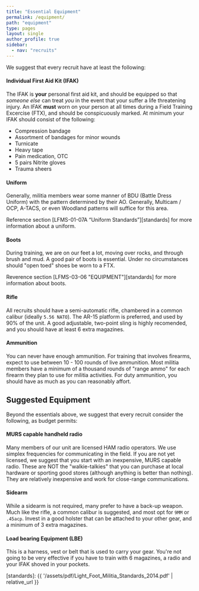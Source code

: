 ```yaml
---
title: "Essential Equipment"
permalink: /equipment/
path: "equipment"
type: pages
layout: single
author_profile: true
sidebar:
  - nav: "recruits"
---
```


We suggest that every recruit have at least the following:

#### Individual First Aid Kit (IFAK)
The IFAK is **your** personal first aid kit, and should be equipped so that _someone else_ can treat _you_ in the event that your suffer a life threatening injury. An IFAK **must** worn on your person at all times during a Field Training Excercise (FTX), and should be conspicuously marked. At minimum your IFAK should consist of the following:
* Compression bandage
* Assortment of bandages for minor wounds
* Turnicate
* Heavy tape
* Pain medication, OTC
* 5 pairs Nitrite gloves
* Trauma sheers

#### Uniform

Generally, militia members wear some manner of BDU (Battle Dress Uniform) with the pattern determined by their AO. Generally,  Multicam / OCP, A-TACS, or even Woodland patterns will suffice for this area.

Reference section [LFMS-01-07A “Uniform Standards”][standards] for more information about a uniform. 

#### Boots

During training, we are on our feet a lot, moving over rocks, and through brush and mud. A good pair of boots is essential. Under no circumstances should "open toed" shoes be worn to a FTX.

Reverence section [LFMS-03-06 "EQUIPMENT"][standards] for more information about boots.

#### Rifle

All recruits should have a semi-automatic rifle, chambered in a common calibur (ideally `5.56 NATO`). The AR-15 platform is preferred, and used by 90% of the unit. A good adjustable, two-point sling is highly recomended, and you should have at least 6 extra magazines.

#### Ammunition

You can never have enough ammunition. For training that involves firearms, expect to use between 10 - 100 rounds of live ammunition. Most militia members have a minimum of a thousand rounds of "range ammo" for each firearm they plan to use for militia activities. For duty ammunition, you should have as much as you can reasonably affort. 

## Suggested Equipment

Beyond the essentials above, we suggest that every recruit consider the following, as budget permits:

#### MURS capable handheld radio

Many members of our unit are licensed HAM radio operators. We use simplex frequencies for communicating in the field. If you are not yet licensed, we suggest that you start with an inexpensive, MURS capable radio. These are NOT the "walkie-talkies" that you can purchase at local hardware or sporting good stores (although anything is better than nothing). They are relatively inexpensive and work for close-range communications.

#### Sidearm

While a sidearm is not required, many prefer to have a back-up weapon. Much like the rifle, a common calibur is suggested, and most opt for `9MM` or `.45acp`. Invest in a good holster that can be attached to your other gear, and a minimum of 3 extra magazines.

#### Load bearing Equipment (LBE)

This is a harness, vest or belt that is used to carry your gear. You're not going to be very effective if you have to train with 6 magazines, a radio and your IFAK shoved in your pockets.

[standards]: {{ '/assets/pdf/Light_Foot_Militia_Standards_2014.pdf' | relative_url }}